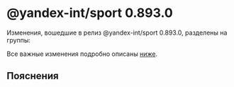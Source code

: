 # @yandex-int/sport 0.893.0

<!-- ЧЕЛОВЕЧЕСКОЕ ВСТУПЛЕНИЕ -->

Изменения, вошедшие в релиз @yandex-int/sport 0.893.0, разделены на группы:

Все важные изменения подробно описаны [ниже](#Пояснения).

## Пояснения

